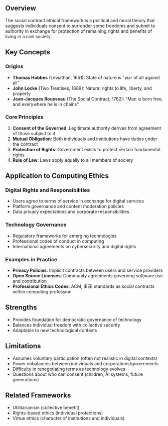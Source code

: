 ## Overview
The social contract ethical framework is a political and moral theory that suggests individuals consent to surrender some freedoms and submit to authority in exchange for protection of remaining rights and benefits of living in a civil society.

## Key Concepts

### Origins
- **Thomas Hobbes** (Leviathan, 1651): State of nature is "war of all against all"
- **John Locke** (Two Treatises, 1689): Natural rights to life, liberty, and property
- **Jean-Jacques Rousseau** (The Social Contract, 1762): "Man is born free, and everywhere he is in chains"

### Core Principles
1. **Consent of the Governed**: Legitimate authority derives from agreement of those subject to it
2. **Mutual Obligation**: Both individuals and institutions have duties under the contract
3. **Protection of Rights**: Government exists to protect certain fundamental rights
4. **Rule of Law**: Laws apply equally to all members of society

## Application to Computing Ethics

### Digital Rights and Responsibilities
- Users agree to terms of service in exchange for digital services
- Platform governance and content moderation policies
- Data privacy expectations and corporate responsibilities

### Technology Governance
- Regulatory frameworks for emerging technologies
- Professional codes of conduct in computing
- International agreements on cybersecurity and digital rights

### Examples in Practice
- **Privacy Policies**: Implicit contracts between users and service providers
- **Open Source Licenses**: Community agreements governing software use and contribution
- **Professional Ethics Codes**: ACM, IEEE standards as social contracts within computing profession

## Strengths
- Provides foundation for democratic governance of technology
- Balances individual freedom with collective security
- Adaptable to new technological contexts

## Limitations
- Assumes voluntary participation (often not realistic in digital contexts)
- Power imbalances between individuals and corporations/governments
- Difficulty in renegotiating terms as technology evolves
- Questions about who can consent (children, AI systems, future generations)

## Related Frameworks
- Utilitarianism (collective benefit)
- Rights-based ethics (individual protections)
- Virtue ethics (character of institutions and individuals)